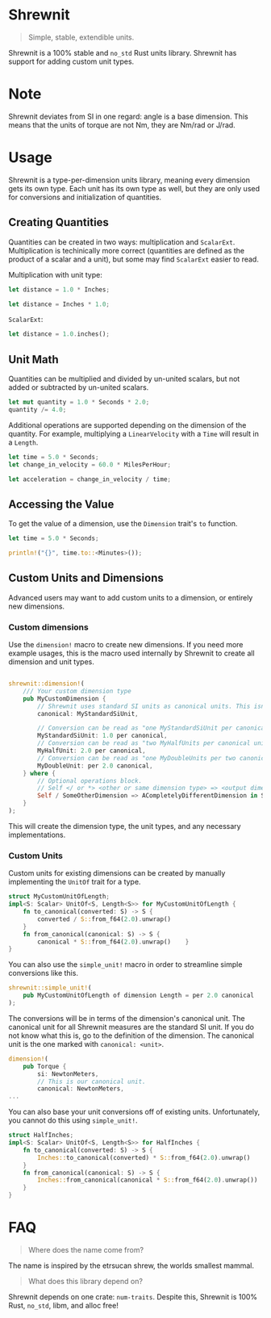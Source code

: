 # Shrewnit

> Simple, stable, extendible units.

Shrewnit is a 100% stable and `no_std` Rust units library.
Shrewnit has support for adding custom unit types.

# Note

Shrewnit deviates from SI in one regard: angle is a base dimension.
This means that the units of torque are not Nm, they are Nm/rad or J/rad.

# Usage

Shrewnit is a type-per-dimension units library, meaning every dimension gets its own type.
Each unit has its own type as well, but they are only used for conversions and initialization of quantities.

## Creating Quantities

Quantities can be created in two ways: multiplication and `ScalarExt`.
Multiplication is techinically more correct (quantities are defined as the product of a scalar and a unit),
but some may find `ScalarExt` easier to read.

Multiplication with unit type:

```rust
let distance = 1.0 * Inches;

let distance = Inches * 1.0;
```

`ScalarExt`:

```rust
let distance = 1.0.inches();
```

## Unit Math

Quantities can be multiplied and divided by un-united scalars, 
but not added or subtracted by un-united scalars.

```rust
let mut quantity = 1.0 * Seconds * 2.0;
quantity /= 4.0;
```

Additional operations are supported depending on the dimension of the quantity.
For example, multiplying a `LinearVelocity` with a `Time` will result in a `Length`.

```rust
let time = 5.0 * Seconds;
let change_in_velocity = 60.0 * MilesPerHour;

let acceleration = change_in_velocity / time;
```

## Accessing the Value

To get the value of a dimension, use the `Dimension` trait's `to` function.

```rust
let time = 5.0 * Seconds;

println!("{}", time.to::<Minutes>());
```

## Custom Units and Dimensions

Advanced users may want to add custom units to a dimension, or entirely new dimensions.

### Custom dimensions

Use the `dimension!` macro to create new dimensions. If you need more example usages, this is the macro used internally by Shrewnit to create all dimension and unit types.

```rust

shrewnit::dimension!(
    /// Your custom dimension type
    pub MyCustomDimension {
        // Shrewnit uses standard SI units as canonical units. This isn't required. Do whatever you feel like.
        canonical: MyStandardSiUnit,

        // Conversion can be read as "one MyStandardSiUnit per canonical unit"
        MyStandardSiUnit: 1.0 per canonical,
        // Conversion can be read as "two MyHalfUnits per canonical unit"
        MyHalfUnit: 2.0 per canonical,
        // Conversion can be read as "one MyDoubleUnits per two canonical units"
        MyDoubleUnit: per 2.0 canonical,
    } where {
        // Optional operations block.
        // Self </ or *> <other or same dimension type> => <output dimension type> in <output units>
        Self / SomeOtherDimension => ACompletelyDifferentDimension in SomeUnit,
    }
);
```

This will create the dimension type, the unit types, and any necessary implementations.

### Custom Units

Custom units for existing dimensions can be created by manually implementing the `UnitOf` trait for a type.

```rust
struct MyCustomUnitOfLength;
impl<S: Scalar> UnitOf<S, Length<S>> for MyCustomUnitOfLength {
    fn to_canonical(converted: S) -> S {
        converted / S::from_f64(2.0).unwrap()
    }
    fn from_canonical(canonical: S) -> S {
        canonical * S::from_f64(2.0).unwrap()    }
}
```

You can also use the `simple_unit!` macro in order to streamline simple conversions like this.

```rust
shrewnit::simple_unit!(
    pub MyCustomUnitOfLength of dimension Length = per 2.0 canonical
);
```

The conversions will be in terms of the dimension's canonical unit. The canonical unit for all Shrewnit measures are the standard SI unit. If you do not know what this is, go to the definition of the dimension. The canonical unit is the one marked with `canonical: <unit>`.

```rust
dimension!(
    pub Torque {
        si: NewtonMeters,
        // This is our canonical unit.
        canonical: NewtonMeters,
...
```

You can also base your unit conversions off of existing units. Unfortunately, you cannot do this using `simple_unit!`.

```rust
struct HalfInches;
impl<S: Scalar> UnitOf<S, Length<S>> for HalfInches {
    fn to_canonical(converted: S) -> S {
        Inches::to_canonical(converted) * S::from_f64(2.0).unwrap()
    }
    fn from_canonical(canonical: S) -> S {
        Inches::from_canonical(canonical * S::from_f64(2.0).unwrap())
    }
}
```

# FAQ

> Where does the name come from?

The name is inspired by the etrsucan shrew, the worlds smallest mammal.

> What does this library depend on?

Shrewnit depends on one crate: `num-traits`.
Despite this, Shrewnit is 100% Rust, `no_std`, libm, and alloc free!